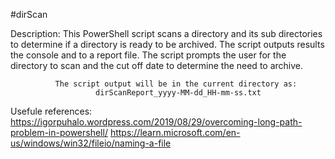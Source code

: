  #dirScan
 
 Description: This PowerShell script scans a directory and its sub directories to determine 
              if a directory is ready to be archived.
              The script outputs results the console and to a report file.
              The script prompts the user for the directory to scan and the cut off 
              date to determine the need to archive.
              
              The script output will be in the current directory as: 
                       dirScanReport_yyyy-MM-dd_HH-mm-ss.txt

 Usefule references: 
  https://igorpuhalo.wordpress.com/2019/08/29/overcoming-long-path-problem-in-powershell/
  https://learn.microsoft.com/en-us/windows/win32/fileio/naming-a-file

  